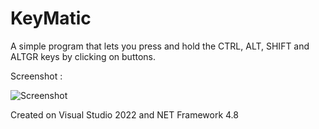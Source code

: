 # KeyMatic
A simple program that lets you press and hold the CTRL, ALT, SHIFT and ALTGR keys by clicking on buttons.

Screenshot :

![Screenshot](https://github.com/Superpaul209/KeyMatic/assets/47246238/78216a40-4cbc-46e2-8980-727e4d8fb9cb)

Created on Visual Studio 2022 and NET Framework 4.8
